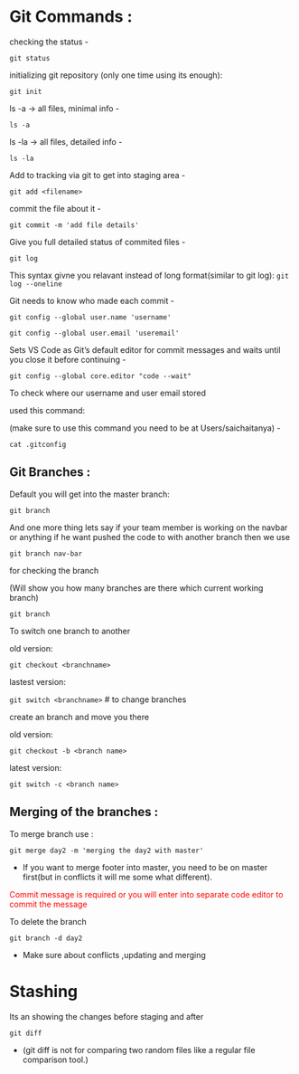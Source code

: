 # Git Commands :

checking the status -

`git status`

initializing git repository (only one time using its enough):

`git init`

ls -a → all files, minimal info -

`ls -a`

ls -la → all files, detailed info -

`ls -la`

Add to tracking via git to get into staging area -

`git add <filename>`

commit the file about it -

`git commit -m 'add file details'`

Give you full detailed status of commited files -

`git log`

This syntax givne you relavant instead of long format(similar to git log):
`git log --oneline`

Git needs to know who made each commit -

```
git config --global user.name 'username'

git config --global user.email 'useremail'

```

Sets VS Code as Git’s default editor for commit messages and waits until you close it before continuing -

`git config --global core.editor "code --wait"`

To check where our username and user email stored

used this command:

(make sure to use this command you need to be at Users/saichaitanya) -

`cat .gitconfig`

## Git Branches :

Default you will get into the master branch:

`git branch`

And one more thing lets say if your team member is working on the navbar or anything if he want pushed the code to with another branch then we use

`git branch nav-bar`

for checking the branch

(Will show you how many branches are there which current working branch)

`git branch`

To switch one branch to another

old version:

`git checkout <branchname>`

lastest version:

`git switch <branchname>` # to change branches

create an branch and move you there

old version:

`git checkout -b <branch name>`

latest version:

`git switch -c <branch name>`

## Merging of the branches :

To merge branch use :

`git merge day2 -m 'merging the day2 with master'`

- If you want to merge footer into master, you need to be on master first(but in conflicts it will me some what different).

<p style="color:red;">Commit message is required or you will enter into separate code editor to commit the message</p>


To delete the branch

`git branch -d day2`

- Make sure about conflicts ,updating and merging

# Stashing

Its an showing the changes before staging and after

`git diff`

- (git diff is not for comparing two random files like a regular file comparison tool.)
